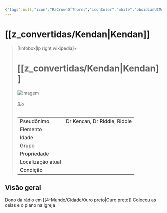 ```yaml
---
{"tags":null,"icon":"RaCrownOfThorns","iconColor":"white","obsidianUIMode":"preview","obsidianEditingMode":"live","imagem":"z_arquivos/SemImagem.webp","dg-publish":true,"aliases":"Dr Kendan,Dr Riddle,Riddle","dg-path":"Ruptura/Kendan.md","permalink":"/Ruptura/Kendan/","dgPassFrontmatter":true,"noteIcon":""}
---
```



# [[z_convertidas/Kendan\|Kendan]]
> [!infobox|lp right wikipedia]+
> #  [[z_convertidas/Kendan\|Kendan]]
> <img src="/img/user/z_arquivos/SemImagem.webp" alt="imagem" /><span></span>
> ###### Bio
> |  |  |
> | ---- | ---- |
> | Pseudônimo | <span>Dr Kendan, Dr Riddle, Riddle</span> |
> |Elemento| <span></span>|
> | Idade | <span></span> |
> |Grupo| |
> |Propriedade||
> |Localização atual||
> |Condição| <span></span>|

## Visão geral
Dono da rádio em [[4-Mundo/Cidade/Ouro preto\|Ouro preto]]
Colocou as celas e o piano na igreja
